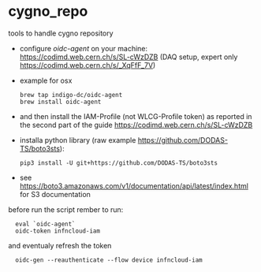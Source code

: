 # cygno_repo
tools to handle cygno repository
* configure *oidc-agent* on your machine: https://codimd.web.cern.ch/s/SL-cWzDZB (DAQ setup, expert only https://codimd.web.cern.ch/s/_XqFfF_7V)
* example for osx

      brew tap indigo-dc/oidc-agent
      brew install oidc-agent

* and then install the IAM-Profile (not WLCG-Profile token) as reported in the second part of the guide https://codimd.web.cern.ch/s/SL-cWzDZB

* installa python library  (raw example https://github.com/DODAS-TS/boto3sts): 

      pip3 install -U git+https://github.com/DODAS-TS/boto3sts
      
* see https://boto3.amazonaws.com/v1/documentation/api/latest/index.html for S3 documentation

before run the script rember to run:

      eval `oidc-agent`
      oidc-token infncloud-iam
 
 and eventualy refresh the token
 
      oidc-gen --reauthenticate --flow device infncloud-iam
